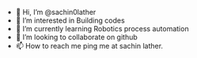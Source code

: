 - 👋 Hi, I’m @sachin0lather
- 👀 I’m interested in Building codes
- 🌱 I’m currently learning Robotics process automation
- 💞️ I’m looking to collaborate on github
- 📫 How to reach me ping me at sachin lather.

<!---
sachin0lather/sachin0lather is a ✨ special ✨ repository because its `README.md` (this file) appears on your GitHub profile.
You can click the Preview link to take a look at your changes.
--->
